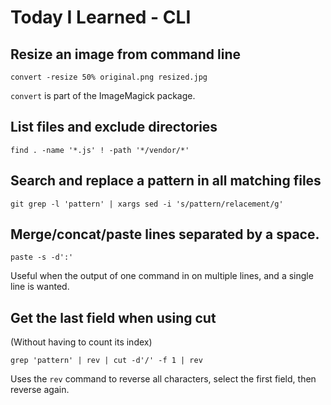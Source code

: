# Today I Learned - CLI

## Resize an image from command line

    convert -resize 50% original.png resized.jpg

`convert` is part of the ImageMagick package.

## List files and exclude directories

    find . -name '*.js' ! -path '*/vendor/*'

## Search and replace a pattern in all matching files

    git grep -l 'pattern' | xargs sed -i 's/pattern/relacement/g'

## Merge/concat/paste lines separated by a space.

    paste -s -d':'

Useful when the output of one command in on multiple lines, and a single line is wanted.

## Get the last field when using cut

(Without having to count its index)

    grep 'pattern' | rev | cut -d'/' -f 1 | rev

Uses the `rev` command to reverse all characters, select the first field,
then reverse again.
